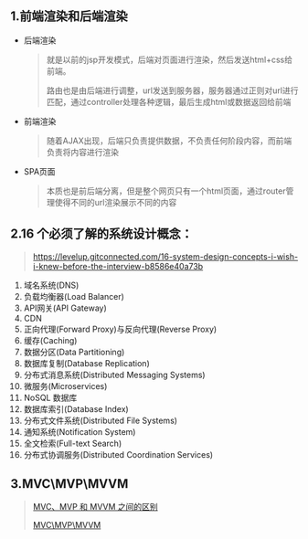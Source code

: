 ## 1.前端渲染和后端渲染

- 后端渲染

  > 就是以前的jsp开发模式，后端对页面进行渲染，然后发送html+css给前端。
  >
  > 路由也是由后端进行调整，url发送到服务器，服务器通过正则对url进行匹配，通过controller处理各种逻辑，最后生成html或数据返回给前端

- 前端渲染

  > 随着AJAX出现，后端只负责提供数据，不负责任何阶段内容，而前端负责将内容进行渲染

- SPA页面

  > 本质也是前后端分离，但是整个网页只有一个html页面，通过router管理使得不同的url渲染展示不同的内容

## 2.16 个必须了解的系统设计概念：

> https://levelup.gitconnected.com/16-system-design-concepts-i-wish-i-knew-before-the-interview-b8586e40a73b

1. 域名系统(DNS)
2. 负载均衡器(Load Balancer)
3.  API网关(API Gateway)
4. CDN
5. 正向代理(Forward Proxy)与反向代理(Reverse Proxy)
6. 缓存(Caching)
7. 数据分区(Data Partitioning)
8. 数据库复制(Database Replication)
9. 分布式消息系统(Distributed Messaging Systems)
10. 微服务(Microservices)
11. NoSQL 数据库
12. 数据库索引(Database Index)
13. 分布式文件系统(Distributed File Systems)
14.  通知系统(Notification System)
15. 全文检索(Full-text Search)
16. 分布式协调服务(Distributed Coordination Services) 



## 3.MVC\MVP\MVVM

> [ MVC、MVP 和 MVVM 之间的区别 ](https://henleylee.github.io/posts/2019/de9d67a4.html)
>
> [MVC\MVP\MVVM](https://juejin.cn/post/7073052092994158606)

